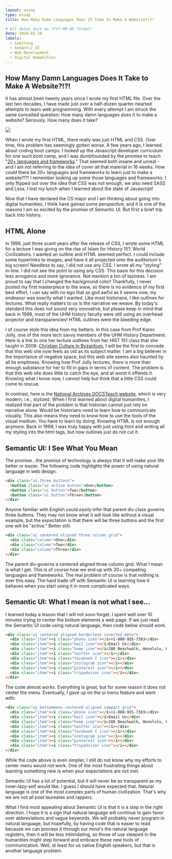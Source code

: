 ```yaml
---
layout: essay
type: essay
title: How Many Damn Languages Does It Take to Make A Website?!?!

# All dates must be YYYY-MM-DD format!
date: 2018-02-20
labels:
  - Learning
  - Semantic UI
  - Web Development
  - Digital Humanities
---
```


## How Many Damn Languages Does It Take to Make A Website?!?!

It has almost been twenty years since I wrote my first HTML file.  Over the last two decades, I have made just over a half-dozen quarter-hearted attempts to learn web programming.  With every attempt I am struck the same conceited question:  How many damn languages does it to make a website?  Seriously.  How many does it take?  

[<img class="ui medium right floated rounded image" src="https://cdn-images-1.medium.com/max/800/1*raWO3dhM4jMjf9VY-kZzNg.png">](https://hackernoon.com/how-it-feels-to-learn-javascript-in-2016-d3a717dd577f)

When I wrote my first HTML, there really was just HTML and CSS.  Over time, this problem has seemingly gotten worse.  A few years ago, I learned about coding boot camps.  I looked up the Javascript developer curriculum for one such boot camp, and I was dumbfounded by the promise to teach "[20+ languages and frameworks](https://www.devleague.com/tracks/view/javascript-web-engineer)."  That seemed both insane and unreal - and I am not referring to the idea of cover all that material in 16 weeks.  How could there be 20+ languages and frameworks to learn just to make a website?!?!  I remember looking up some those languages and frameworks.  I only flipped out over the idea that CSS was not enough, we also need SASS and Less.  I lost my lunch when I learned about the state of Javascript!  

Now that I have declared the CS major and I am thinking about going into digital humanities, I think have gained some perspective, and it is one of the reasons I am so excited by the promise of Semantic UI.  But first a brief trip back into history.


## HTML Alone

In 1999, just three scant years after the release of CSS, I wrote some HTML for a lecture I was giving on the rise of Islam for History 151: World Civilizations.  I wanted an outline and HTML seemed perfect.  I could include some hyperlinks to images, and have it all projected onto the auditorium's big screen!  Needless to say, I did not use any CSS.  I wrote all my "styling" in-line.  I did not see the point to using any CSS.  This basis for this decision less arrogance and more ignorance.  Not mention a ton of laziness.  I am proud to say that I changed the background color!  Thankfully, I never posted my first masterpiece to the www, so there is no evidence of my first best effort. I can say with no ego that as god awful as it seems now, my endeavor was exactly what I wanted.  Like most historians, I like outlines for lectures.  What really matters to us is the narrative we weave.  By today's standard this does not sound very innovative, but please keep in mind that back in 1999, most of the UHM history faculty were still using an overhead projector and transparencies!  HTML outlines were the bleeding edge.

I of course stole this idea from my betters.  In this case from Prof Karen Jolly, one of the more tech savvy members of the UHM History Department.  Here is a link to one her lecture outlines from her HIST 151 class that she taught in 2008: [Christian Culture In Byzantium.](http://www2.hawaii.edu/~kjolly/151f08/081021Byz.html)  I will be the first to concede that this web site now feels as old as its subject matter.  I am a big believer in the importance of negative space, but this web site seems also haunted by all its emptiness.  Knowing how Prof Jolly lectures, there is more than enough substance for her to fill in gaps in terms of content.  The problem is that this web site does little to catch the eye, and at worst it offends it.  Knowing what I know now, I cannot help but think that a little CSS could come to rescue.

In contrast, here is the [National Archives DOCSTeach website](https://www.docsteach.org/), which is very modern, i.e., stylized.  When I first learned about digital humanities, I realized that part of the problem is that historian cannot just rely on narrative alone.  Would be historians need to learn how to communicate visually.  This also means they need to know how to use the tools of the visual medium.  You have to learn by doing.  Knowing HTML is not enough anymore.  Back in 1999, I was truly happy with just using html and writing all my styling into the html tags, but now outlines just do not cut it.


## Semantic UI:  I See What You Mean

The promise...the promise of technology is always that it will make your life better or easier.  The following code highlights the power of using natural language in web design.

````html
<div class="ui three buttons">
  <button class="ui active button">One</button>
  <button class="ui button">Two</button>
  <button class="ui button">Three</button>
</div>
````

Anyone familiar with English could easily infer that parent div class governs three buttons.  They may not know what it will look like without a visual example, but the expectation is that there will be three buttons and the first one will be "active."  Better still:

````html
<div class="ui centered aligned three column grid">
  <div class="column">One</div>
  <div class="column">Two</div>
  <div class="column">Three</div>
</div>
````
The parent div governs a centered aligned three column grid.  What I mean is what I get.  This is of course how we end up with 20+ competing languages and frameworks.  The real problem of course is that nothing is ever this easy.  The hard trade off with Semantic UI is learning how it behaves when you start using it in more complicated ways.  


## Semantic UI:  What I mean is not what I see...

I learned today a lesson that I will not soon forget.  I spent well over 10 minutes trying to center the bottom elements a web page.  If we just read the Semantic UI code using natural language, then code below should work.  

````html
<div class="ui centered aligned borderless inverted menu">
  <div class="item"><i class="phone icon"></i>+1-808-955-7383</div>
  <div class="item"><i class="mail icon"></i>Email Us</div>
  <div class="item"><i class="home icon"></i>280 Beachwalk, Honolulu, HI 96815</div>
  <div class="item"><i class="twitter icon"></i></div>
  <div class="item"><i class="facebook f icon"></i></div>
  <div class="item"><i class="instagram icon"></i></div>
  <div class="item"><i class="pinterest icon"></i></div>
  <div class="item"><i class="tripadvisor icon"></i></div>
</div>
````
The code almost works.  Everything is great, but for some reason it does not center the menu.  Eventually, I gave up on the ui menu feature and went with:

````html
<div class="ui bottommenu centered aligned compact grid">
  <div class="item"><i class="phone icon"></i>+1-808-955-7383</div>
  <div class="item"><i class="mail icon"></i>Email Us</div>
  <div class="item"><i class="home icon"></i>280 Beachwalk, Honolulu, HI 96815</div>
  <div class="item"><i class="twitter icon"></i></div>
  <div class="item"><i class="facebook f icon"></i></div>
  <div class="item"><i class="instagram icon"></i></div>
  <div class="item"><i class="pinterest icon"></i></div>
  <div class="item"><i class="tripadvisor icon"></i></div>
</div>
````

While the code above is even simpler, I still do not know why my efforts to center menu would not work.  One of the most frustrating things about learning something new is when your expectations are not met. 

Semantic UI has a lot of potential, but it will never be as transparent as my inner-lazy-self would like.  I guess I should have expected that.  Natural language is one of the most complex parts of human civilization.  That's why we are not all poet laureates and rappers.

What I find most appealing about Semantic UI is that it is a step in the right direction.  I hope it is a sign that natural language will continue to gain favor over abbreviations and vague keywords.  We will probably never program in natural language, but hopefully, by having code that is easier to read because we can process it through our mind's the natural language registers, then it will be less intimidating, so those of use steeped in the humanities might step forward and embrace these new tools of communication.  Well, at least for us native English speakers, but that is another language problem.
